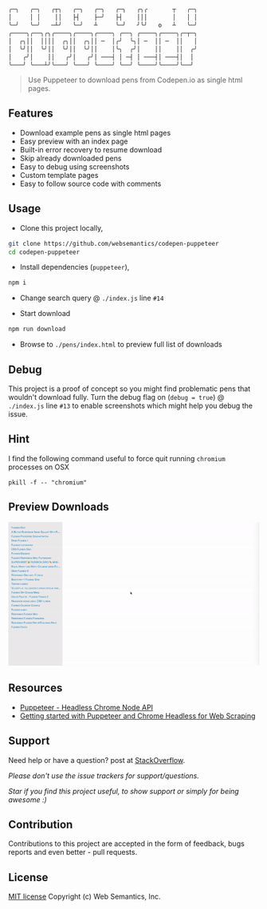 ```
╭─╮   ╭─╮   ╭┬╮   ╭─╮   ╭─╮   ╭─╮   ╭╮╭       ┬   ╭─╮
│     │ │    ││   ├┤    ├─╯   ├┤    │││       │   │ │
╰─╯   ╰─╯   ─┴╯   ╰─╯   ┴     ╰─╯   ╯╰╯   o   ┴   ╰─╯
╭────╮╭──╮╭╮╭────╮╭────╮╭────╮ ╭──╮ ╭────╮╭────╮╭─┬─╮                 
│  ╭╮││  ││││  ╭╮││  ╭╮││ ─  │╭╯  ╰╮│ ─  ││ ─  ││   │                 
│  ╰╯││  ╰╯││  ╰╯││  ╰╯││    │╰╮  ╭╯│    ││    ││  ╭╯                 
│   ╭╯│    ││   ╭╯│   ╭╯│ ───┤ │ ─┤ │ ───┤│ ───┤│  │                  
╰───╯ ╰───┴╯╰───╯ ╰───╯ ╰────╯ ╰──╯ ╰────╯╰────╯╰──╯                  
```
> Use Puppeteer to download pens from Codepen.io as single html pages.

## Features

- Download example pens as single html pages
- Easy preview with an index page
- Built-in error recovery to resume download
- Skip already downloaded pens
- Easy to debug using screenshots
- Custom template pages
- Easy to follow source code with comments

## Usage

- Clone this project locally,

```bash
git clone https://github.com/websemantics/codepen-puppeteer
cd codepen-puppeteer
```

- Install dependencies (`puppeteer`),

```bash
npm i
```

- Change search query @ `./index.js` line `#14`

- Start download

```bash
npm run download
```

- Browse to `./pens/index.html` to preview full list of downloads

## Debug

This project is a proof of concept so you might find problematic pens that wouldn't download fully. Turn the debug flag on (`debug = true`) @ `./index.js` line `#13` to enable screenshots which might help you debug the issue.

## Hint

I find the following command useful to force quit running `chromium` processes on OSX

```
pkill -f -- "chromium"
```

## Preview Downloads

<img alt="Codepen Puppeteer Preview Page" width="850" src="assets/img/preview.gif" />

## Resources

- [Puppeteer - Headless Chrome Node API](https://github.com/GoogleChrome/puppeteer)
- [Getting started with Puppeteer and Chrome Headless for Web Scraping](https://medium.com/@e_mad_ehsan/getting-started-with-puppeteer-and-chrome-headless-for-web-scrapping-6bf5979dee3e)

## Support

Need help or have a question? post at [StackOverflow](https://stackoverflow.com/questions/tagged/codepen-puppeteer+websemantics).

*Please don't use the issue trackers for support/questions.*

*Star if you find this project useful, to show support or simply for being awesome :)*

## Contribution

Contributions to this project are accepted in the form of feedback, bugs reports and even better - pull requests.

## License

[MIT license](http://opensource.org/licenses/mit-license.php) Copyright (c) Web Semantics, Inc.